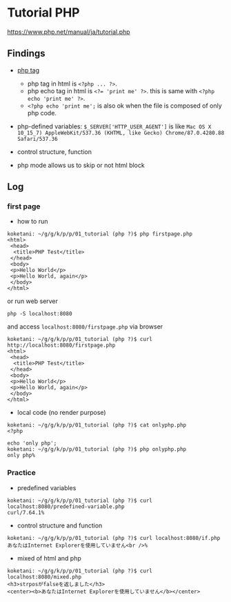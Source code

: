 # Tutorial PHP

<https://www.php.net/manual/ja/tutorial.php>

## Findings

- [php tag](https://www.php.net/manual/ja/language.basic-syntax.phptags.php)
  - php tag in html is `<?php ... ?>`.
  - php echo tag in html is `<?= 'print me' ?>`. this is same with `<?php echo 'print me' ?>`.
  - `<?php echo 'print me';` is also ok when the file is composed of only php code.

- php-defined variables: `$_SERVER['HTTP_USER_AGENT']` is like `Mac OS X 10_15_7) AppleWebKit/537.36 (KHTML, like Gecko) Chrome/87.0.4280.88 Safari/537.36`

- control structure, function

- php mode allows us to skip or not html block

## Log

### first page

- how to run

```
koketani: ~/g/g/k/p/p/01_tutorial (php ?)$ php firstpage.php
<html>
 <head>
  <title>PHP Test</title>
 </head>
 <body>
 <p>Hello World</p>
 <p>Hello World, again</p>
 </body>
</html>
```

or run web server

```shell-session
php -S localhost:8080
```

and access `localhost:8080/firstpage.php` via browser

```shell-session
koketani: ~/g/g/k/p/p/01_tutorial (php ?)$ curl http://localhost:8080/firstpage.php
<html>
 <head>
  <title>PHP Test</title>
 </head>
 <body>
 <p>Hello World</p>
 <p>Hello World, again</p>
 </body>
</html>
```

- local code (no render purpose)

```shell-session
koketani: ~/g/g/k/p/p/01_tutorial (php ?)$ cat onlyphp.php
<?php

echo 'only php';
koketani: ~/g/g/k/p/p/01_tutorial (php ?)$ php onlyphp.php
only php% 
```

### Practice

- predefined variables

```shell-session
koketani: ~/g/g/k/p/p/01_tutorial (php ?)$ curl localhost:8080/predefined-variable.php
curl/7.64.1% 
```

- control structure and function

```shell-session
koketani: ~/g/g/k/p/p/01_tutorial (php ?)$ curl localhost:8080/if.php
あなたはInternet Explorerを使用していません<br />% 
```

- mixed of html and php

```shell-session
koketani: ~/g/g/k/p/p/01_tutorial (php ?)$ curl localhost:8080/mixed.php
<h3>strposがfalseを返しました</h3>
<center><b>あなたはInternet Explorerを使用していません</b></center>
```
